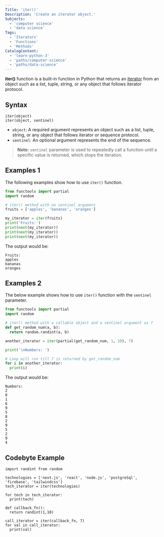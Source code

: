 ```yaml
---
Title: 'iter()'
Description: 'Create an iterator object.'
Subjects:
  - 'computer science'
  - 'data science'
Tags:
  - 'Iterators'
  - 'Functions'
  - 'Methods'
CatalogContent:
  - 'learn-python-3'
  - 'paths/computer-science'
  - 'paths/data-science'
---
```


**iter()** function is a built-in function in Python that returns an [iterator](https://www.codecademy.com/resources/docs/python/iterators) from an object such as a list, tuple, string, or any object that follows iterator protocol.

## Syntax

```pseudo
iter(object)
iter(object, sentinel)
```

- `object`: A required argument represents an object such as a list, tuple, string, or any object that follows iterator or sequence protocol.
- `sentinel`: An optional argument represents the end of the sequence.

> **Note:** `sentinel` parameter is used to repeatedly call a function until a specific value is returned, which stops the iteration.

## Examples 1

The following examples show how to use `iter()` function.

```py
from functools import partial
import random

# iter() method with no sentinel argument
fruits = ['apples', 'bananas', 'oranges']

my_iterator = iter(fruits)
print('Fruits:')
print(next(my_iterator))
print(next(my_iterator))
print(next(my_iterator))
```

The output would be:

```shell
Fruits:
apples
bananas
oranges
```

## Examples 2

The below example shows how to use `iter()` function with the `sentinel` parameter.

```py
from functools import partial
import random

# iter() method with a callable object and a sentinel argument as 7
def get_random_num(a, b):
  return random.randint(a, b)

another_iterator = iter(partial(get_random_num, 1, 10), 7)

print('\nNumbers: ')

# Loop will run till 7 is returned by get_random_num
for i in another_iterator:
  print(i)
```

The output would be:

```shell
Numbers:
2
8
1
6
9
5
8
2
9
5
2
9
4
```

## Codebyte Example

```codebyte/python
import randint from random

technologies = ['next.js', 'react', 'node.js', 'postgreSql', 'firebase', 'tailwindcss']
tech_iterator = iter(technologies)

for tech in tech_iterator:
  print(tech)

def callback_fn():
  return randint(1,10)

call_iterator = iter(callback_fn, 7)
for val in call_iterator:
  print(val)
```
